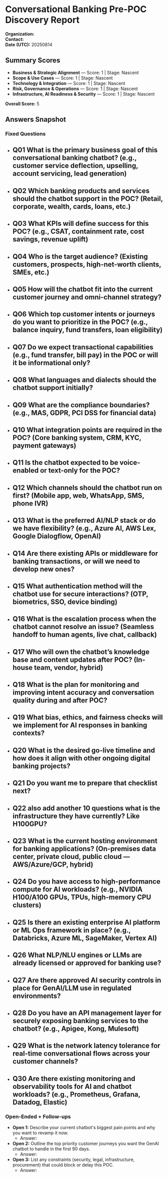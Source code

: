 # Conversational Banking Pre-POC Discovery Report

**Organization:**   
**Contact:**   
**Date (UTC):** 20250814

## Summary Scores
- **Business & Strategic Alignment** — Score: 1 | Stage: Nascent
- **Scope & Use Cases** — Score: 1 | Stage: Nascent
- **Technology & Integration** — Score: 1 | Stage: Nascent
- **Risk, Governance & Operations** — Score: 1 | Stage: Nascent
- **Infrastructure, AI Readiness & Security** — Score: 1 | Stage: Nascent

**Overall Score:** 5

## Answers Snapshot

### Fixed Questions
- **Q01** What is the primary business goal of this conversational banking chatbot? (e.g., customer service deflection, upselling, account servicing, lead generation)
  - 
- **Q02** Which banking products and services should the chatbot support in the POC? (Retail, corporate, wealth, cards, loans, etc.)
  - 
- **Q03** What KPIs will define success for this POC? (e.g., CSAT, containment rate, cost savings, revenue uplift)
  - 
- **Q04** Who is the target audience? (Existing customers, prospects, high-net-worth clients, SMEs, etc.)
  - 
- **Q05** How will the chatbot fit into the current customer journey and omni-channel strategy?
  - 
- **Q06** Which top customer intents or journeys do you want to prioritize in the POC? (e.g., balance inquiry, fund transfers, loan eligibility)
  - 
- **Q07** Do we expect transactional capabilities (e.g., fund transfer, bill pay) in the POC or will it be informational only?
  - 
- **Q08** What languages and dialects should the chatbot support initially?
  - 
- **Q09** What are the compliance boundaries? (e.g., MAS, GDPR, PCI DSS for financial data)
  - 
- **Q10** What integration points are required in the POC? (Core banking system, CRM, KYC, payment gateways)
  - 
- **Q11** Is the chatbot expected to be voice-enabled or text-only for the POC?
  - 
- **Q12** Which channels should the chatbot run on first? (Mobile app, web, WhatsApp, SMS, phone IVR)
  - 
- **Q13** What is the preferred AI/NLP stack or do we have flexibility? (e.g., Azure AI, AWS Lex, Google Dialogflow, OpenAI)
  - 
- **Q14** Are there existing APIs or middleware for banking transactions, or will we need to develop new ones?
  - 
- **Q15** What authentication method will the chatbot use for secure interactions? (OTP, biometrics, SSO, device binding)
  - 
- **Q16** What is the escalation process when the chatbot cannot resolve an issue? (Seamless handoff to human agents, live chat, callback)
  - 
- **Q17** Who will own the chatbot’s knowledge base and content updates after POC? (In-house team, vendor, hybrid)
  - 
- **Q18** What is the plan for monitoring and improving intent accuracy and conversation quality during and after POC?
  - 
- **Q19** What bias, ethics, and fairness checks will we implement for AI responses in banking contexts?
  - 
- **Q20** What is the desired go-live timeline and how does it align with other ongoing digital banking projects?
  - 
- **Q21** Do you want me to prepare that checklist next?
  - 
- **Q22** also add another 10 questions what is the infrastructure they have currently? Like H100GPU?
  - 
- **Q23** What is the current hosting environment for banking applications? (On-premises data center, private cloud, public cloud — AWS/Azure/GCP, hybrid)
  - 
- **Q24** Do you have access to high-performance compute for AI workloads? (e.g., NVIDIA H100/A100 GPUs, TPUs, high-memory CPU clusters)
  - 
- **Q25** Is there an existing enterprise AI platform or ML Ops framework in place? (e.g., Databricks, Azure ML, SageMaker, Vertex AI)
  - 
- **Q26** What NLP/NLU engines or LLMs are already licensed or approved for banking use?
  - 
- **Q27** Are there approved AI security controls in place for GenAI/LLM use in regulated environments?
  - 
- **Q28** Do you have an API management layer for securely exposing banking services to the chatbot? (e.g., Apigee, Kong, Mulesoft)
  - 
- **Q29** What is the network latency tolerance for real-time conversational flows across your customer channels?
  - 
- **Q30** Are there existing monitoring and observability tools for AI and chatbot workloads? (e.g., Prometheus, Grafana, Datadog, Elastic)
  - 

### Open-Ended + Follow-ups
- **Open 1:** Describe your current chatbot's biggest pain points and why you want to revamp it now.
  - Answer: 
- **Open 2:** Outline the top priority customer journeys you want the GenAI chatbot to handle in the first 90 days.
  - Answer: 
- **Open 3:** List any constraints (security, legal, infrastructure, procurement) that could block or delay this POC.
  - Answer: 